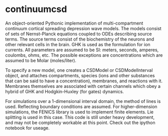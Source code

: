 # continuumcsd

An object-oriented Pythonic implementation of multi-compartment continuum cortical spreading depression wave models.
The models consist of sets of Nernst-Planck equations coupled to ODEs describing source terms. The source terms
consist of the biochemistry of the neurons and other relevant cells in the brain. GHK is used as the formulation
for ion currents. All parameters are assumed to be SI: meters, seconds, amperes, coulombs, ohms, etc. The possible
exceptions are concentrations which are assumed to be Molar (moles/liter).

To specify a new model, one creates a CSDModel or CSDModelInterval object, and attaches compartments, species (ions and other substances that can be said to have a concentration), membranes, and reactions with it. Membranes themselves are associated with certain channels which obey a hybrid of GHK and Hodgkin-Huxley (for gates) dynamics. 

For simulations over a 1-dimensional interval domain, the method of lines is used. Reflecting boundary
  conditions are assumed. For higher-dimension simulations, the FENICS library is used to implement finite
  elements. Lie splitting is used in this case. This code is still under heavy development, and may not be completely
  workable at this point. Check out the ipython notebook for useage.
